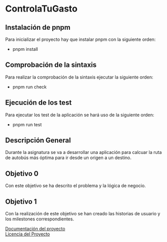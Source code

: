 # ControlaTuGasto

## Instalación de pnpm
Para inicializar el proyecto hay que instalar pnpm con la siguiente orden:
- pnpm install

## Comprobación de la sintaxis
Para realizar la comprobación de la sintaxis ejecutar la siguiente orden:
- pnpm run check

## Ejecución de los test
Para ejecutar los test de la aplicación se hará uso de la siguiente orden:
- pnpm run test
## Descripción General
Durante la asignatura se va a desarrollar una aplicación para calcuar la ruta de autobús más óptima para ir desde un origen a un destino.

## Objetivo 0
Con este objetivo se ha descrito el problema y la lógica de negocio.

## Objetivo 1
Con la realización de este objetivo se han creado las historias de usuario y los milestones correspondientes.


[Documentación del proyecto](docs/DOCUMENTACION.md)<br/>
[Licencia del Proyecto](docs/LICENSE.md)
